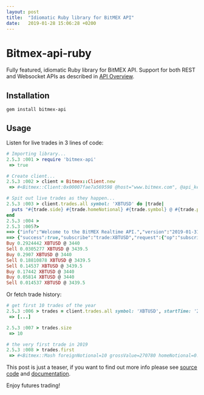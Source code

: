 ```yaml
---
layout: post
title:  "Idiomatic Ruby library for BitMEX API"
date:   2019-01-28 15:06:28 +0200
---
```

# Bitmex-api-ruby

Fully featured, idiomatic Ruby library for BitMEX API. Support for both REST and Websocket APIs as described in [API Overview](https://www.bitmex.com/app/apiOverview).

## Installation

```shell
gem install bitmex-api
```

## Usage

Listen for live trades in 3 lines of code:

```ruby
# Importing library...
2.5.3 :001 > require 'bitmex-api'
 => true

# Create client...
2.5.3 :002 > client = Bitmex::Client.new
 => #<Bitmex::Client:0x00007fae7a569598 @host="www.bitmex.com", @api_key=nil, @api_secret=nil>

# Spit out live trades as they happen...
2.5.3 :003 > client.trades.all symbol: 'XBTUSD' do |trade|
  puts "#{trade.side} #{trade.homeNotional} #{trade.symbol} @ #{trade.price}"
end
2.5.3 :004 >
2.5.3 :005?>
==> {"info":"Welcome to the BitMEX Realtime API.","version":"2019-01-31T23:25:34.000Z","timestamp":"2019-02-02T12:35:05.892Z","docs":"https://www.bitmex.com/app/wsAPI","limit":{"remaining":37}}
==> {"success":true,"subscribe":"trade:XBTUSD","request":{"op":"subscribe","args":["trade:XBTUSD"]}}
Buy 0.2924442 XBTUSD @ 3440
Sell 0.0305277 XBTUSD @ 3439.5
Buy 0.2907 XBTUSD @ 3440
Sell 0.18810878 XBTUSD @ 3439.5
Sell 0.14537 XBTUSD @ 3439.5
Buy 0.17442 XBTUSD @ 3440
Buy 0.05814 XBTUSD @ 3440
Sell 0.014537 XBTUSD @ 3439.5
```

Or fetch trade history:

```ruby
# get first 10 trades of the year
2.5.3 :006 > trades = client.trades.all symbol: 'XBTUSD', startTime: '2019-01-01', count: 10
 => [...]

2.5.3 :007 > trades.size
 => 10

# the very first trade in 2019
2.5.3 :008 > trades.first
 => #<Bitmex::Mash foreignNotional=10 grossValue=270780 homeNotional=0.0027078 price=3693 side="Sell" size=10 symbol="XBTUSD" tickDirection="ZeroMinusTick" timestamp="2019-01-01T00:00:03.904Z" trdMatchID="2bd201ae-3b79-0908-293e-d9bd1cc489f2">
```

This post is just a teaser, if you want to find out more info please see [source code](https://github.com/icostan/bitmex-api-ruby) and [documentation](https://www.rubydoc.info/gems/bitmex-api).

Enjoy futures trading!
